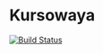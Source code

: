 # Kursowaya

[![Build Status](https://travis-ci.org/WorksKurs/Kursowaya.svg?branch=master)](https://travis-ci.org/WorksKurs/Kursowaya)
